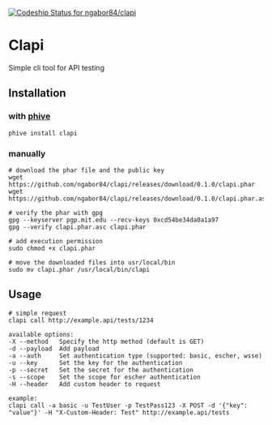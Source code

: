 [ ![Codeship Status for ngabor84/clapi](https://app.codeship.com/projects/af733ad0-39b4-0136-f9e6-528c5e546e82/status?branch=master)](https://app.codeship.com/projects/289973)

# Clapi

Simple cli tool for API testing

## Installation
### with [phive](https://github.com/phar-io/phive)
```shell
phive install clapi
```
### manually
```shell
# download the phar file and the public key
wget https://github.com/ngabor84/clapi/releases/download/0.1.0/clapi.phar
wget https://github.com/ngabor84/clapi/releases/download/0.1.0/clapi.phar.asc

# verify the phar with gpg
gpg --keyserver pgp.mit.edu --recv-keys 0xcd54be34da0a1a97
gpg --verify clapi.phar.asc clapi.phar

# add execution permission
sudo chmod +x clapi.phar

# move the downloaded files into usr/local/bin
sudo mv clapi.phar /usr/local/bin/clapi
```

## Usage
```shell
# simple request
clapi call http://example.api/tests/1234

available options:
-X --method   Specify the http method (default is GET)
-d --payload  Add payload
-a --auth     Set authentication type (supported: basic, escher, wsse)
-u --key      Set the key for the authentication
-p --secret   Set the secret for the authentication
-s --scope    Set the scope for escher authentication
-H --header   Add custom header to request

example:
clapi call -a basic -u TestUser -p TestPass123 -X POST -d '{"key": "value"}' -H "X-Custom-Header: Test" http://example.api/tests 
```